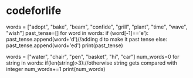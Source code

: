 # codeforlife
words = ["adopt", "bake", "beam", "confide", "grill", "plant", "time", "wave", "wish"]
past_tense=[]
for word in words:
    if (word[-1]=='e'):
        past_tense.append(word+'d')//adding d to make it past tense
    else:
        past_tense.append(word+'ed')
print(past_tense)

words = ["water", "chair", "pen", "basket", "hi", "car"]
num_words=0
for string in words:
    if(len(string)>3)://otherwise string gets compared with integer
        num_words+=1
print(num_words)
        
